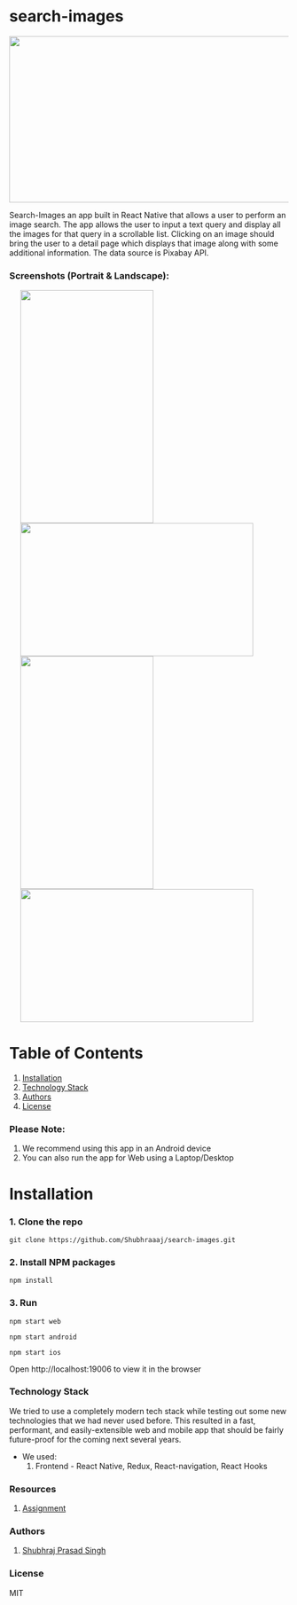 # search-images



<img src="https://cdn.pixabay.com/photo/2019/01/23/21/16/pixabay-3951079_960_720.png" width="600" height="300">


Search-Images an app built in React Native that allows a user to perform an image search. 
The app allows the user to input a text query and display all the images for that query in a scrollable list. 
Clicking on an image should bring the user to a detail page which displays that image along with some additional information. 
The data source is Pixabay API.

### Screenshots (Portrait & Landscape):
<img src="https://user-images.githubusercontent.com/24857974/163854809-40517aba-9ee8-4a04-9ecc-3a13d138e398.jpg" height="420" width="240" hspace="20"><img src="https://user-images.githubusercontent.com/24857974/163854764-6906ce09-2aad-4db4-b792-12a1e372f247.jpg" height="240" width="420" hspace="20">
<img src="https://user-images.githubusercontent.com/24857974/163854828-bda0f878-3740-48df-a15c-c1bd64cb0e5b.jpg" height="420" width="240" hspace="20"><img src="https://user-images.githubusercontent.com/24857974/163854861-0cec5904-3171-44c8-a757-90beb44d8bc9.jpg" height="240" width="420" hspace="20">

# Table of Contents
1. [Installation](https://github.com/Shubhraaaj/search-images/blob/master/README.md#installation)
2. [Technology Stack](https://github.com/Shubhraaaj/search-images/blob/master/README.md#technology-stack)
3. [Authors](https://github.com/Shubhraaaj/search-images/blob/master/README.md#technology-stack)
4. [License](https://github.com/Shubhraaaj/search-images/blob/master/README.md#technology-stack)

### Please Note:
 1. We recommend using this app in an Android device 
 2. You can also run the app for Web using a Laptop/Desktop


# Installation
### 1. Clone the repo
```git clone https://github.com/Shubhraaaj/search-images.git``` 

### 2. Install NPM packages

```npm install```

### 3. Run
```npm start web```

```npm start android```

```npm start ios```

Open http://localhost:19006 to view it in the browser

### Technology Stack
We tried to use a completely modern tech stack while testing out some new technologies that we had never used before. This resulted in a fast, performant, and easily-extensible web and mobile app that should be fairly future-proof for the coming next several years. 
* We used:
     1. Frontend - React Native, Redux, React-navigation, React Hooks

### Resources
 1. [Assignment](https://docs.google.com/document/d/1pWqU8a_DClZcEDwDcA3mTyTPAvgK1X4dDdGM1S2dTS8/edit?usp=sharing)

### Authors
 1. [Shubhraj Prasad Singh](https://github.com/Shubhraaaj)

### License
MIT

